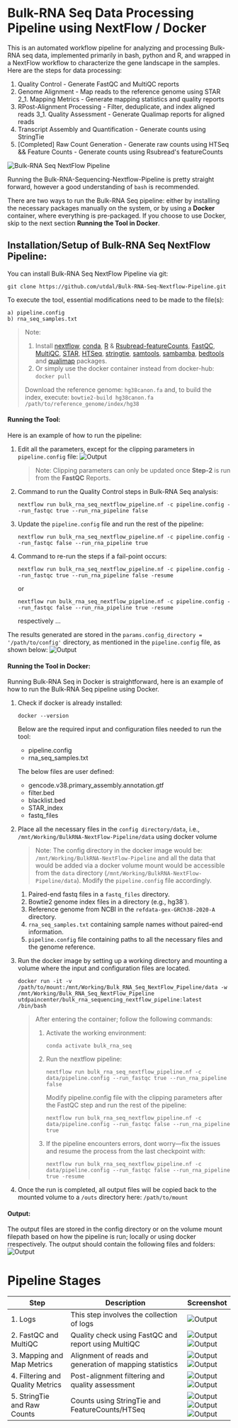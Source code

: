 # Bulk-RNA Seq Data Processing Pipeline using NextFlow / Docker
This is an automated workflow pipeline for analyzing and processing Bulk-RNA seq data, implemented primarily in bash, python and R, and wrapped in a NextFlow workflow to characterize the gene landscape in the samples. Here are the steps for data processing:
1. Quality Control - Generate FastQC and MultiQC reports
2. Genome Alignment - Map reads to the reference genome using STAR
2_1. Mapping Metrics - Generate mapping statistics and quality reports
3. RPost-Alignment Processing - Filter, deduplicate, and index aligned reads
3_1. Quality Assessment - Generate Qualimap reports for aligned reads
4. Transcript Assembly and Quantification - Generate counts using StringTie
5. [Completed] Raw Count Generation - Generate raw counts using HTSeq && Feature Counts - Generate counts using Rsubread's featureCounts

![Bulk-RNA Seq NextFlow Pipeline](misc/Bulk-RNA-Seq_Pipeline.PNG)


Running the Bulk-RNA-Sequencing-Nextflow-Pipeline is pretty straight forward, however a good understanding of `bash` is recommended.

There are two ways to run the Bulk-RNA Seq pipeline: either by installing the necessary packages manually on the system, or by using a **Docker** container, where everything is pre-packaged. If you choose to use Docker, skip to the next section **Running the Tool in Docker**.

## Installation/Setup of Bulk-RNA Seq NextFlow Pipeline:
You can install Bulk-RNA Seq NextFlow Pipeline via git:
```
git clone https://github.com/utdal/Bulk-RNA-Seq-Nextflow-Pipeline.git
```

To execute the tool, essential modifications need to be made to the file(s):
```
a) pipeline.config
b) rna_seq_samples.txt
```

> Note:
> 1. Install [nextflow](https://www.nextflow.io/docs/latest/install.html), [conda](https://repo.anaconda.com/miniconda/Miniconda3-latest-Linux-x86_64.sh), [R](https://cran.r-project.org/) & [Rsubread-featureCounts](https://bioconductor.org/packages/release/bioc/html/Rsubread.html), [FastQC](https://www.bioinformatics.babraham.ac.uk/projects/fastqc/INSTALL.txt), [MultiQC](https://multiqc.info/docs/getting_started/installation/), [STAR](https://github.com/alexdobin/STAR), [HTSeq](https://anaconda.org/bioconda/htseq), [stringtie](https://ccb.jhu.edu/software/stringtie/), [samtools](https://gist.github.com/hisplan/541af29bb667066430e799ab8cde02d0), [sambamba](https://lomereiter.github.io/sambamba/), [bedtools](https://bedtools.readthedocs.io/en/latest/content/installation.html) and [qualimap](http://qualimap.conesalab.org/doc_html/intro.html) packages.
> 2. Or simply use the docker container instead from docker-hub: `docker pull`
> 
> Download the reference genome: `hg38canon.fa` and, to build the index, execute: `bowtie2-build hg38canon.fa /path/to/reference_genome/index/hg38`

#### Running the Tool:
Here is an example of how to run the pipeline:
1. Edit all the parameters, except for the clipping parameters in `pipeline.config` file:
   ![Output](misc/pipe_conf.PNG)

   > Note: Clipping parameters can only be updated once **Step-2** is run from the **FastQC** Reports.

2. Command to run the Quality Control steps in Bulk-RNA Seq analysis:
   ```
   nextflow run bulk_rna_seq_nextflow_pipeline.nf -c pipeline.config --run_fastqc true --run_rna_pipeline false
   ```
3. Update the `pipeline.config` file and run the rest of the pipeline:
   ```
   nextflow run bulk_rna_seq_nextflow_pipeline.nf -c pipeline.config --run_fastqc false --run_rna_pipeline true
   ```
4. Command to re-run the steps if a fail-point occurs:
   ```
   nextflow run bulk_rna_seq_nextflow_pipeline.nf -c pipeline.config --run_fastqc true --run_rna_pipeline false -resume
   ```
   or
   ```
   nextflow run bulk_rna_seq_nextflow_pipeline.nf -c pipeline.config --run_fastqc false --run_rna_pipeline true -resume
   ```
   respectively ...

The results generated are stored in the `params.config_directory = '/path/to/config'` directory, as mentioned in the `pipeline.config` file, as shown below:
![Output](misc/0_outs.PNG)

#### Running the Tool in Docker:
Running Bulk-RNA Seq in Docker is straightforward, here is an example of how to run the Bulk-RNA Seq pipeline using Docker.
1. Check if docker is already installed:
   ```
   docker --version
   ```
   Below are the required input and configuration files needed to run the tool:
   - pipeline.config
   - rna_seq_samples.txt
   
   The below files are user defined:
    - gencode.v38.primary_assembly.annotation.gtf
    - filter.bed
    - blacklist.bed
    - STAR_index
    - fastq_files

2. Place all the necessary files in the `config directory/data`, i.e., `/mnt/Working/BulkRNA-NextFlow-Pipeline/data` using docker volume
   > Note: The config directory in the docker image would be: `/mnt/Working/BulkRNA-NextFlow-Pipeline` and all the data that would be added via a docker volume mount would be accessible from the `data` directory (`/mnt/Working/BulkRNA-NextFlow-Pipeline/data`). Modify the `pipeline.config` file accordingly.
   1. Paired-end fastq files in a `fastq_files` directory.
   2. Bowtie2 genome index files in a directory (e.g., hg38`).
   3. Reference genome from NCBI in the `refdata-gex-GRCh38-2020-A` directory.
   4. `rna_seq_samples.txt` containing sample names without paired-end information.
   5. `pipeline.config` file containing paths to all the necessary files and the genome reference.

3. Run the docker image by setting up a working directory and mounting a volume where the input and configuration files are located.
   ```
   docker run -it -v /path/to/mount:/mnt/Working/Bulk_RNA_Seq_NextFlow_Pipeline/data -w /mnt/Working/Bulk_RNA_Seq_NextFlow_Pipeline utdpaincenter/bulk_rna_sequencing_nextflow_pipeline:latest /bin/bash
   ```
   > After entering the container; follow the following commands:
   > 1. Activate the working environment:
   >    ```
   >    conda activate bulk_rna_seq
   >    ```
   > 2. Run the nextflow pipeline:
   >    ```
   >    nextflow run bulk_rna_seq_nextflow_pipeline.nf -c data/pipeline.config --run_fastqc true --run_rna_pipeline false
   >    ```
   >    Modify pipeline.config file with the clipping parameters after the FastQC step and run the rest of the pipeline:
   >    ```
   >    nextflow run bulk_rna_seq_nextflow_pipeline.nf -c data/pipeline.config --run_fastqc false --run_rna_pipeline true
   >    ```
   > 3. If the pipeline encounters errors, dont worry—fix the issues and resume the process from the last checkpoint with:
   >    ```
   >    nextflow run bulk_rna_seq_nextflow_pipeline.nf -c data/pipeline.config --run_fastqc false --run_rna_pipeline true -resume
   >    ```
   
4. Once the run is completed, all output files will be copied back to the mounted volume to a `/outs` directory here: `/path/to/mount`


#### Output:
The output files are stored in the config directory or on the volume mount filepath based on how the pipeline is run; locally or using docker rrespectively. The output should contain the following files and folders:
![Output](misc/0_outs.PNG)

# Pipeline Stages

| Step                             | Description                                             | Screenshot                                                                                                                 |
|----------------------------------|---------------------------------------------------------|----------------------------------------------------------------------------------------------------------------------------|
| 1. Logs                          | This step involves the collection of logs               | ![Output](misc/1_logs.PNG)                                                                                                 |
| 2. FastQC and MultiQC            | Quality check using FastQC and report using MultiQC     | ![Output](misc/2_fastqc.PNG) <br> ![Output](misc/2_multiqc.PNG)                                                            |
| 3. Mapping and Map Metrics       | Alignment of reads and generation of mapping statistics | ![Output](misc/3_STAR.PNG) <br> ![Output](misc/3_MAP_MET.PNG)                                                              |
| 4. Filtering and Quality Metrics | Post-alignment filtering and quality assessment         | ![Output](misc/4_filt.PNG) <br> ![Output](misc/4_quali.PNG)                                                                |
| 5. StringTie and Raw Counts      | Counts using StringTie and FeatureCounts/HTSeq          | ![Output](misc/5_string_tie.PNG) <br> ![Output](misc/5_raw_counts_htseq.PNG) <br> ![Output](misc/5_raw_counts_feature.PNG) |
